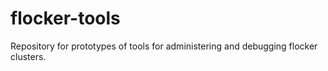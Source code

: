 # flocker-tools

Repository for prototypes of tools for administering and debugging flocker
clusters.
